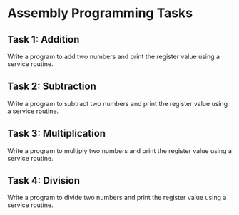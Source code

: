 # Assembly Programming Tasks  

## Task 1: Addition  
Write a program to add two numbers and print the register value using a service routine.  

## Task 2: Subtraction  
Write a program to subtract two numbers and print the register value using a service routine.  

## Task 3: Multiplication  
Write a program to multiply two numbers and print the register value using a service routine.  

## Task 4: Division  
Write a program to divide two numbers and print the register value using a service routine.  
